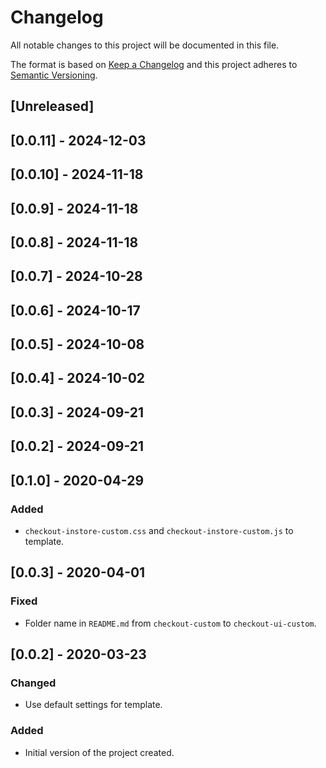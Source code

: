 # Changelog

All notable changes to this project will be documented in this file.

The format is based on [Keep a Changelog](http://keepachangelog.com/en/1.0.0/)
and this project adheres to [Semantic Versioning](http://semver.org/spec/v2.0.0.html).

## [Unreleased]

## [0.0.11] - 2024-12-03

## [0.0.10] - 2024-11-18

## [0.0.9] - 2024-11-18

## [0.0.8] - 2024-11-18

## [0.0.7] - 2024-10-28

## [0.0.6] - 2024-10-17

## [0.0.5] - 2024-10-08

## [0.0.4] - 2024-10-02

## [0.0.3] - 2024-09-21

## [0.0.2] - 2024-09-21

## [0.1.0] - 2020-04-29
###  Added
- `checkout-instore-custom.css` and `checkout-instore-custom.js` to template.

## [0.0.3] - 2020-04-01
### Fixed
- Folder name in `README.md` from `checkout-custom` to `checkout-ui-custom`.

## [0.0.2] - 2020-03-23

### Changed
- Use default settings for template.

### Added
- Initial version of the project created.
